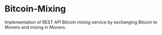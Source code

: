 # Bitcoin-Mixing
Implementation of REST API Bitcoin mixing service by exchanging Bitcoin to Monero and mixing in Monero.
